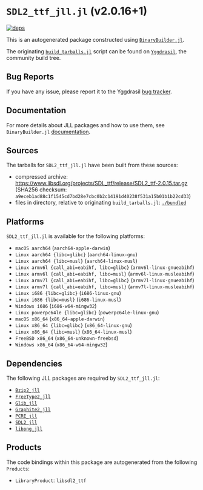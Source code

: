 # `SDL2_ttf_jll.jl` (v2.0.16+1)

[![deps](https://juliahub.com/docs/SDL2_ttf_jll/deps.svg)](https://juliahub.com/ui/Packages/SDL2_ttf_jll/OxUoX?page=2)

This is an autogenerated package constructed using [`BinaryBuilder.jl`](https://github.com/JuliaPackaging/BinaryBuilder.jl).

The originating [`build_tarballs.jl`](https://github.com/JuliaPackaging/Yggdrasil/blob/84a65af0beed065234e89834efabe42f787d4e96/S/SDL2_ttf/build_tarballs.jl) script can be found on [`Yggdrasil`](https://github.com/JuliaPackaging/Yggdrasil/), the community build tree.

## Bug Reports

If you have any issue, please report it to the Yggdrasil [bug tracker](https://github.com/JuliaPackaging/Yggdrasil/issues).

## Documentation

For more details about JLL packages and how to use them, see `BinaryBuilder.jl` [documentation](https://docs.binarybuilder.org/stable/jll/).

## Sources

The tarballs for `SDL2_ttf_jll.jl` have been built from these sources:

* compressed archive: https://www.libsdl.org/projects/SDL_ttf/release/SDL2_ttf-2.0.15.tar.gz (SHA256 checksum: `a9eceb1ad88c1f1545cd7bd28e7cbc0b2c14191d40238f531a15b01b1b22cd33`)
* files in directory, relative to originating `build_tarballs.jl`: [`./bundled`](https://github.com/JuliaPackaging/Yggdrasil/tree/84a65af0beed065234e89834efabe42f787d4e96/S/SDL2_ttf/bundled)

## Platforms

`SDL2_ttf_jll.jl` is available for the following platforms:

* `macOS aarch64` (`aarch64-apple-darwin`)
* `Linux aarch64 {libc=glibc}` (`aarch64-linux-gnu`)
* `Linux aarch64 {libc=musl}` (`aarch64-linux-musl`)
* `Linux armv6l {call_abi=eabihf, libc=glibc}` (`armv6l-linux-gnueabihf`)
* `Linux armv6l {call_abi=eabihf, libc=musl}` (`armv6l-linux-musleabihf`)
* `Linux armv7l {call_abi=eabihf, libc=glibc}` (`armv7l-linux-gnueabihf`)
* `Linux armv7l {call_abi=eabihf, libc=musl}` (`armv7l-linux-musleabihf`)
* `Linux i686 {libc=glibc}` (`i686-linux-gnu`)
* `Linux i686 {libc=musl}` (`i686-linux-musl`)
* `Windows i686` (`i686-w64-mingw32`)
* `Linux powerpc64le {libc=glibc}` (`powerpc64le-linux-gnu`)
* `macOS x86_64` (`x86_64-apple-darwin`)
* `Linux x86_64 {libc=glibc}` (`x86_64-linux-gnu`)
* `Linux x86_64 {libc=musl}` (`x86_64-linux-musl`)
* `FreeBSD x86_64` (`x86_64-unknown-freebsd`)
* `Windows x86_64` (`x86_64-w64-mingw32`)

## Dependencies

The following JLL packages are required by `SDL2_ttf_jll.jl`:

* [`Bzip2_jll`](https://github.com/JuliaBinaryWrappers/Bzip2_jll.jl)
* [`FreeType2_jll`](https://github.com/JuliaBinaryWrappers/FreeType2_jll.jl)
* [`Glib_jll`](https://github.com/JuliaBinaryWrappers/Glib_jll.jl)
* [`Graphite2_jll`](https://github.com/JuliaBinaryWrappers/Graphite2_jll.jl)
* [`PCRE_jll`](https://github.com/JuliaBinaryWrappers/PCRE_jll.jl)
* [`SDL2_jll`](https://github.com/JuliaBinaryWrappers/SDL2_jll.jl)
* [`libpng_jll`](https://github.com/JuliaBinaryWrappers/libpng_jll.jl)

## Products

The code bindings within this package are autogenerated from the following `Products`:

* `LibraryProduct`: `libsdl2_ttf`
